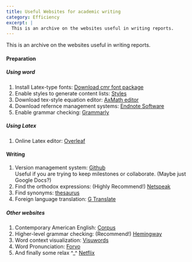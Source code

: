 ```yaml
---
title: Useful Websites for academic writing
category: Efficiency
excerpt: |     
  This is an archive on the websites useful in writing reports.
---
```


This is an archive on the websites useful in writing reports.

<!-- more -->

#### Preparation  

##### Using word  
1. Install Latex-type fonts: [Download cmr font package](https://ctan.org/tex-archive/fonts/cm)     
2. Enable styles to generate content lists: [Styles](http://www.addbalance.com/usersguide/styles.htm)  
3. Download tex-style equation editor: [AxMath editor](http://www.amyxun.com/)  
4. Download refernce management systems: [Endnote Software](https://endnote.com/)  
5. Enable grammar checking: [Grammarly](https://www.grammarly.com/)

##### Using Latex
1. Online Latex editor: [Overleaf](https://overleaf.com)

#### Writing  

1. Version management system: [Github](https://github.com)  
Useful if you are trying to keep milestones or collaborate. (Maybe just Google Docs?)  
2. Find the orthodox expressions: (Highly Recommend!) [Netspeak](http://www.netspeak.org/)  
3. Find synonyms: [thesaurus](https://www.thesaurus.com/browse/treasure)
4. Foreign language translation: [G Translate](https://translate.google.com/)

##### Other websites  
1. Contemporary American English: [Corpus](https://corpus.byu.edu/coca/)  
2. Higher-level grammar checking: (Recommend!) [Hemingway](http://www.hemingwayapp.com/)   
3. Word context visualization: [Visuwords](https://visuwords.com/two-dimensional)  
4. Word Pronunciation: [Forvo](https://zh.forvo.com/)  
5. And finally some relax ^_^ [Netflix](https://www.netflix.com/)  

